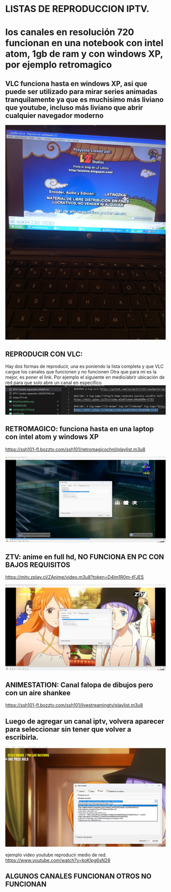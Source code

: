 # LISTAS DE REPRODUCCION IPTV.

# los canales en resolución 720 funcionan en una notebook con intel atom, 1gb de ram y con windows XP, por ejemplo retromagico
## VLC funciona hasta en windows XP, asi que puede ser utilizado para mirar series animadas tranquilamente ya que es muchisimo más liviano que youtube, incluso más liviano que abrir cualquier navegador moderno
![iptv_en_xp](iptv_en_xp.jpg)





## REPRODUCIR CON VLC:



Hay dos formas de reproducir, una es poniendo la lista completa y que VLC cargue los canales que funcionen y no funcionen
Otra que para mi es la mejor, es poner el link. Por ejemplo el siguiente en medio/abrir ubicación de red para que solo abre un canal en especifico
![canalSolo](canalSolo.png)



## RETROMAGICO: funciona hasta en una laptop con intel atom y windows XP
https://ssh101-fl.bozztv.com/ssh101/retromagicochnl/playlist.m3u8

![retromagico720](retromagico720.png)


## ZTV: anime en full hd, NO FUNCIONA EN PC CON BAJOS REQUISITOS
https://mitv.zplay.cl/ZAnime/video.m3u8?token=D4lm1R0m-tFJES


![ztvHD](ztvHD.png)


## ANIMESTATION: Canal falopa de dibujos pero con un aire shankee
https://ssh101-fl.bozztv.com/ssh101/livestreamingtv/playlist.m3u8


## Luego de agregar un canal iptv, volvera aparecer para seleccionar sin tener que volver a escribirla.
![listasGuardadas](listasGuardadas.png)


ejemplo video youtube reproducir medio de red.
https://www.youtube.com/watch?v=koKlpg6sN28


## ALGUNOS CANALES FUNCIONAN OTROS NO FUNCIONAN
